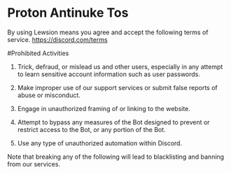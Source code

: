 # Proton Antinuke Tos

By using Lewsion means you agree and accept the following terms of service. https://discord.com/terms

#Prohibited Activities

1. Trick, defraud, or mislead us and other users, especially in any attempt to learn sensitive account information such as user passwords.

2. Make improper use of our support services or submit false reports of abuse or misconduct.

3. Engage in unauthorized framing of or linking to the website.

4. Attempt to bypass any measures of the Bot designed to prevent or restrict access to the Bot, or any portion of the Bot.

5. Use any type of unauthorized automation within Discord.

Note that breaking any of the following will lead to blacklisting and banning from our services.
